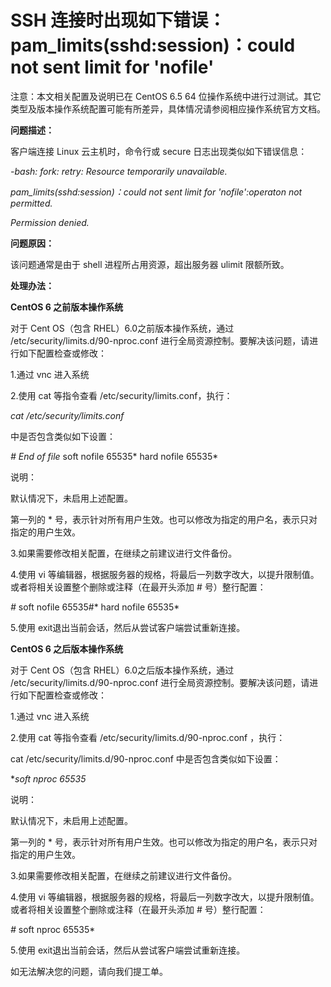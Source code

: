 # SSH 连接时出现如下错误：pam_limits(sshd:session)：could not sent limit for 'nofile'



注意：本文相关配置及说明已在 CentOS 6.5 64 位操作系统中进行过测试。其它类型及版本操作系统配置可能有所差异，具体情况请参阅相应操作系统官方文档。



**问题描述：**

客户端连接 Linux 云主机时，命令行或 secure 日志出现类似如下错误信息：

*-bash: fork: retry: Resource temporarily unavailable.*

*pam_limits(sshd:session)：could not sent limit for 'nofile':operaton not permitted.*

*Permission denied.*



**问题原因：**

该问题通常是由于 shell 进程所占用资源，超出服务器 ulimit 限额所致。



**处理办法：**

**CentOS 6 之前版本操作系统**

对于 Cent OS（包含 RHEL）6.0之前版本操作系统，通过 /etc/security/limits.d/90-nproc.conf 进行全局资源控制。要解决该问题，请进行如下配置检查或修改：

1.通过 vnc 进入系统

2.使用 cat 等指令查看 /etc/security/limits.conf，执行：

*cat /etc/security/limits.conf*

中是否包含类似如下设置：


*# End of file* soft nofile 65535* hard nofile 65535*

说明：

默认情况下，未启用上述配置。

第一列的 * 号，表示针对所有用户生效。也可以修改为指定的用户名，表示只对指定的用户生效。



3.如果需要修改相关配置，在继续之前建议进行文件备份。

4.使用 vi 等编辑器，根据服务器的规格，将最后一列数字改大，以提升限制值。或者将相关设置整个删除或注释（在最开头添加 # 号）整行配置：


*#* soft nofile 65535#* hard nofile 65535*

5.使用 exit退出当前会话，然后从尝试客户端尝试重新连接。



**CentOS 6 之后版本操作系统**

对于 Cent OS（包含 RHEL）6.0之后版本操作系统，通过 /etc/security/limits.d/90-nproc.conf 进行全局资源控制。要解决该问题，请进行如下配置检查或修改：

1.通过 vnc 进入系统

2.使用 cat 等指令查看 /etc/security/limits.d/90-nproc.conf ，执行：


cat /etc/security/limits.d/90-nproc.conf
中是否包含类似如下设置：


**soft    nproc    65535*

说明：

默认情况下，未启用上述配置。

第一列的 * 号，表示针对所有用户生效。也可以修改为指定的用户名，表示只对指定的用户生效。





3.如果需要修改相关配置，在继续之前建议进行文件备份。

4.使用 vi 等编辑器，根据服务器的规格，将最后一列数字改大，以提升限制值。或者将相关设置整个删除或注释（在最开头添加 # 号）整行配置：


*#*  soft    nproc    65535*

5.使用 exit退出当前会话，然后从尝试客户端尝试重新连接。



如无法解决您的问题，请向我们提工单。



